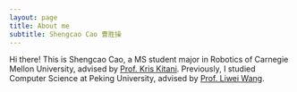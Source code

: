 ```yaml
---
layout: page
title: About me
subtitle: Shengcao Cao 曹胜操
---
```


Hi there! This is Shengcao Cao, a MS student major in Robotics of Carnegie Mellon University, advised by [Prof. Kris Kitani](http://www.cs.cmu.edu/~kkitani/). Previously, I studied Computer Science at Peking University, advised by [Prof. Liwei Wang](http://www.cis.pku.edu.cn/faculty/vision/wangliwei/).